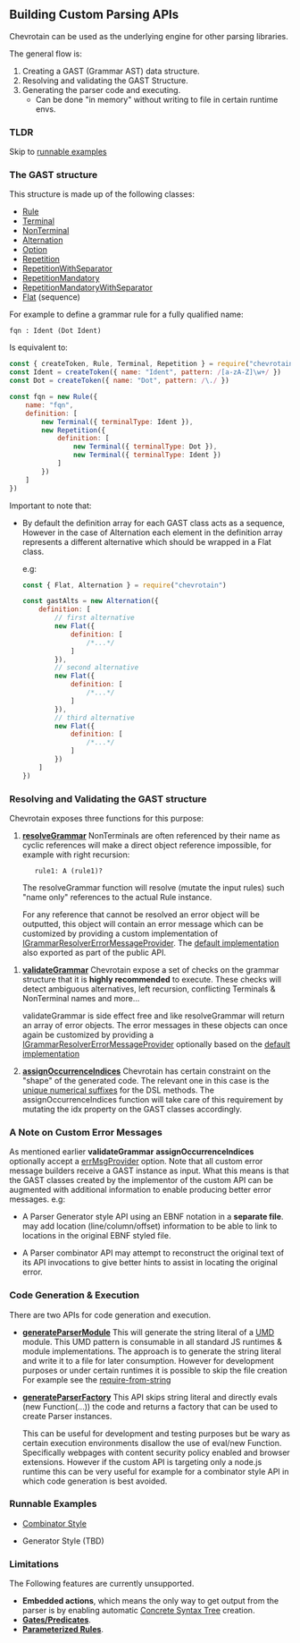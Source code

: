 ## Building Custom Parsing APIs

Chevrotain can be used as the underlying engine for other parsing libraries.

The general flow is:

1.  Creating a GAST (Grammar AST) data structure.
1.  Resolving and validating the GAST Structure.
1.  Generating the parser code and executing.
    *   Can be done "in memory" without writing to file in certain runtime envs.

### TLDR

Skip to [runnable examples](https://github.com/SAP/chevrotain/tree/master/examples/custom_apis/)

### The GAST structure

This structure is made up of the following classes:

*   [Rule](https://sap.github.io/chevrotain/documentation/3_1_0/classes/rule.html)
*   [Terminal](https://sap.github.io/chevrotain/documentation/3_1_0/classes/terminal.html)
*   [NonTerminal](https://sap.github.io/chevrotain/documentation/3_1_0/classes/nonterminal.html)
*   [Alternation](https://sap.github.io/chevrotain/documentation/3_1_0/classes/alternation.html)
*   [Option](https://sap.github.io/chevrotain/documentation/3_1_0/classes/option.html)
*   [Repetition](https://sap.github.io/chevrotain/documentation/3_1_0/classes/repetition.html)
*   [RepetitionWithSeparator](https://sap.github.io/chevrotain/documentation/3_1_0/classes/repetitionwithseparator.html)
*   [RepetitionMandatory](https://sap.github.io/chevrotain/documentation/3_1_0/classes/repetitionmandatory.html)
*   [RepetitionMandatoryWithSeparator](https://sap.github.io/chevrotain/documentation/3_1_0/classes/repetitionmandatorywithseparator.html)
*   [Flat](https://sap.github.io/chevrotain/documentation/3_1_0/classes/flat.html) (sequence)

For example to define a grammar rule for a fully qualified name:

```antlr
fqn : Ident (Dot Ident)
```

Is equivalent to:

```javascript
const { createToken, Rule, Terminal, Repetition } = require("chevrotain")
const Ident = createToken({ name: "Ident", pattern: /[a-zA-Z]\w+/ })
const Dot = createToken({ name: "Dot", pattern: /\./ })

const fqn = new Rule({
    name: "fqn",
    definition: [
        new Terminal({ terminalType: Ident }),
        new Repetition({
            definition: [
                new Terminal({ terminalType: Dot }),
                new Terminal({ terminalType: Ident })
            ]
        })
    ]
})
```

Important to note that:

*   By default the definition array for each GAST class acts as a sequence,
    However in the case of Alternation each element in the definition array represents a different
    alternative which should be wrapped in a Flat class.

    e.g:

    ```javascript
    const { Flat, Alternation } = require("chevrotain")

    const gastAlts = new Alternation({
        definition: [
            // first alternative
            new Flat({
                definition: [
                    /*...*/
                ]
            }),
            // second alternative
            new Flat({
                definition: [
                    /*...*/
                ]
            }),
            // third alternative
            new Flat({
                definition: [
                    /*...*/
                ]
            })
        ]
    })
    ```

### Resolving and Validating the GAST structure

Chevrotain exposes three functions for this purpose:

1.  [**resolveGrammar**](https://sap.github.io/chevrotain/documentation/3_1_0/globals.html#resolvegrammar)
    NonTerminals are often referenced by their name as cyclic references will make
    a direct object reference impossible, for example with right recursion:

    ```antlr
       rule1: A (rule1)?
    ```

    The resolveGrammar function will resolve (mutate the input rules) such "name only" references
    to the actual Rule instance.

    For any reference that cannot be resolved an error object will be outputted,
    this object will contain an error message which can be customized by providing
    a custom implementation of [IGrammarResolverErrorMessageProvider](https://sap.github.io/chevrotain/documentation/3_1_0/interfaces/igrammarresolvererrormessageprovider.html).
    The [default implementation](https://sap.github.io/chevrotain/documentation/3_1_0/globals.html#defaultgrammarresolvererrorprovider) also exported as part of the public API.

1)  [**validateGrammar**](https://sap.github.io/chevrotain/documentation/3_1_0/globals.html#validategrammar)
    Chevrotain expose a set of checks on the grammar structure that it is **highly recommended** to execute.
    These checks will detect ambiguous alternatives, left recursion, conflicting Terminals & NonTerminal names and more...

    validateGrammar is side effect free and like resolveGrammar will return an array of error objects.
    The error messages in these objects can once again be customized by providing a [IGrammarResolverErrorMessageProvider](https://sap.github.io/chevrotain/documentation/3_1_0/interfaces/igrammarvalidatorerrormessageprovider.html)
    optionally based on the [default implementation](https://sap.github.io/chevrotain/documentation/3_1_0/globals.html#defaultgrammarvalidatorerrorprovider)

1)  [**assignOccurrenceIndices**](https://sap.github.io/chevrotain/documentation/3_1_0/globals.html#assignoccurrenceindices)
    Chevrotain has certain constraint on the "shape" of the generated code. The relevant one in this case is the [unique numerical suffixes](https://sap.github.io/chevrotain/website/FAQ.html#NUMERICAL_SUFFIXES) for the DSL methods.
    The assignOccurrenceIndices function will take care of this requirement by mutating the idx property on the GAST classes accordingly.

### A Note on Custom Error Messages

As mentioned earlier **validateGrammar** **assignOccurrenceIndices** optionally accept
a [errMsgProvider](https://sap.github.io/chevrotain/documentation/3_1_0/globals.html#validategrammar) option.
Note that all custom error message builders receive a GAST instance as input. What this means is that
the GAST classes created by the implementor of the custom API can be augmented with additional information to enable
producing better error messages. e.g:

*   A Parser Generator style API using an EBNF notation in a **separate file**.
    may add location (line/column/offset) information to be able to link to locations in the original EBNF styled file.

*   A Parser combinator API may attempt to reconstruct the original text of its API invocations to give better hints
    to assist in locating the original error.

### Code Generation & Execution

There are two APIs for code generation and execution.

*   [**generateParserModule**](https://sap.github.io/chevrotain/documentation/3_1_0/globals.html#generateparsermodule)
    This will generate the string literal of a [UMD](https://github.com/umdjs/umd) module.
    This UMD pattern is consumable in all standard JS runtimes & module implementations.
    The approach is to generate the string literal and write it to a file for later consumption.
    However for development purposes or under certain runtimes it is possible to skip the file creation
    For example see the [require-from-string](https://github.com/floatdrop/require-from-string)

*   [**generateParserFactory**](https://sap.github.io/chevrotain/documentation/3_1_0/globals.html#generateparserfactory)
    This API skips string literal and directly evals (new Function(...)) the code and returns
    a factory that can be used to create Parser instances.

    This can be useful for development and testing purposes but be wary
    as certain execution environments disallow the use of eval/new Function.
    Specifically webpages with content security policy enabled and browser extensions.
    However if the custom API is targeting only a node.js runtime this can be very
    useful for example for a combinator style API in which code generation is best
    avoided.

### Runnable Examples

*   [Combinator Style](https://github.com/SAP/chevrotain/tree/master/examples/custom_apis/combinator)

*   Generator Style (TBD)

### Limitations

The Following features are currently unsupported.

*   **Embedded actions**, which means the only way to get output from the parser is by enabling automatic [Concrete Syntax Tree](https://sap.github.io/chevrotain/website/Deep_Dive/concrete_syntax_tree.html) creation.
*   [**Gates/Predicates**](https://github.com/SAP/chevrotain/blob/master/examples/parser/predicate_lookahead/predicate_lookahead.js).
*   [**Parameterized Rules**](https://github.com/SAP/chevrotain/blob/master/examples/parser/parametrized_rules/parametrized.js).
